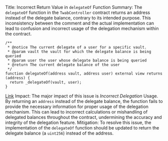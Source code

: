 Title: Incorrect Return Value in `delegateOf` Function
Summary:
The `delegateOf` function in the `TwabController` contract returns an address instead of the delegate balance, contrary to its intended purpose. This inconsistency between the comment and the actual implementation can lead to confusion and incorrect usage of the delegation mechanism within the contract.
```solidity
/**
 * @notice The current delegate of a user for a specific vault.
 * @param vault the vault for which the delegate balance is being queried
 * @param user the user whose delegate balance is being queried
 * @return The current delegate balance of the user
 */
function delegateOf(address vault, address user) external view returns (address) {
  return _delegateOf(vault, user);
}

```
[Link](
https://github.com/GenerationSoftware/pt-v5-twab-controller/blob/0145eeac23301ee5338c659422dd6d69234f5d50/src/TwabController.sol#L201-L209
)
Impact:
The major impact of this issue is *Incorrect Delegation* Usage. By returning an `address` instead of the delegate balance, the function fails to provide the necessary information for proper usage of the delegation mechanism. This can lead to incorrect calculations or mishandling of delegated balances throughout the contract, undermining the accuracy and integrity of the delegation feature.
Mitigation:
To resolve this issue, the implementation of the `delegateOf` function should be updated to return the delegate balance (a `uint256`) instead of the address. 